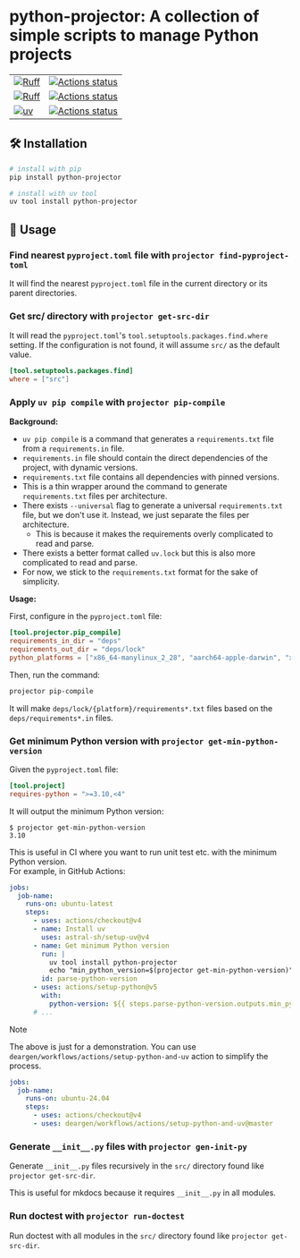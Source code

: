 # python-projector: A collection of simple scripts to manage Python projects

|  |  |
|--|--|
|[![Ruff](https://img.shields.io/badge/Ruff-3670A0?style=for-the-badge&logo=python&logoColor=ffdd54)](https://github.com/astral-sh/ruff) |[![Actions status](https://github.com/deargen/workflows/workflows/%28not%20reusable%29%20Style%20checking/badge.svg)](https://github.com/deargen/workflows/actions)|
| [![Ruff](https://img.shields.io/badge/Ruff-3670A0?style=for-the-badge&logo=python&logoColor=ffdd54)](https://github.com/astral-sh/ruff) | [![Actions status](https://github.com/deargen/workflows/workflows/%28not%20reusable%29%20Linting/badge.svg)](https://github.com/deargen/workflows/actions) |
| [![uv](https://img.shields.io/badge/uv-3670A0?style=for-the-badge&logo=python&logoColor=ffdd54)](https://github.com/astral-sh/uv) | [![Actions status](https://github.com/deargen/workflows/workflows/%28not%20reusable%29%20Check%20pip%20compile%20sync/badge.svg)](https://github.com/deargen/workflows/actions) |

## 🛠️ Installation
```sh
# install with pip
pip install python-projector

# install with uv tool
uv tool install python-projector
```

## 🚀 Usage

### Find nearest `pyproject.toml` file with `projector find-pyproject-toml`

It will find the nearest `pyproject.toml` file in the current directory or its parent directories.

### Get src/ directory with `projector get-src-dir`

It will read the `pyproject.toml`'s `tool.setuptools.packages.find.where` setting.
If the configuration is not found, it will assume `src/` as the default value.

```toml
[tool.setuptools.packages.find]
where = ["src"]
```

### Apply `uv pip compile` with `projector pip-compile`

**Background:**

- `uv pip compile` is a command that generates a `requirements.txt` file from a `requirements.in` file.
- `requirements.in` file should contain the direct dependencies of the project, with dynamic versions.
- `requirements.txt` file contains all dependencies with pinned versions.
- This is a thin wrapper around the command to generate `requirements.txt` files per architecture.
- There exists `--universal` flag to generate a universal `requirements.txt` file, but we don't use it. Instead, we just separate the files per architecture.
    - This is because it makes the requirements overly complicated to read and parse.
- There exists a better format called `uv.lock` but this is also more complicated to read and parse.
- For now, we stick to the `requirements.txt` format for the sake of simplicity.

**Usage:**

First, configure in the `pyproject.toml` file:

```toml
[tool.projector.pip_compile]
requirements_in_dir = "deps"
requirements_out_dir = "deps/lock"
python_platforms = ["x86_64-manylinux_2_28", "aarch64-apple-darwin", "x86_64-apple-darwin"]
```

Then, run the command:

```sh
projector pip-compile
```

It will make `deps/lock/{platform}/requirements*.txt` files based on the `deps/requirements*.in` files.

### Get minimum Python version with `projector get-min-python-version`

Given the `pyproject.toml` file:

```toml
[tool.project]
requires-python = ">=3.10,<4"
```

It will output the minimum Python version:

```console
$ projector get-min-python-version
3.10
```

This is useful in CI where you want to run unit test etc. with the minimum Python version.  
For example, in GitHub Actions:

```yaml
jobs:
  job-name:
    runs-on: ubuntu-latest
    steps:
      - uses: actions/checkout@v4
      - name: Install uv
        uses: astral-sh/setup-uv@v4
      - name: Get minimum Python version
        run: |
          uv tool install python-projector
          echo "min_python_version=$(projector get-min-python-version)" >> "$GITHUB_OUTPUT"
        id: parse-python-version
      - uses: actions/setup-python@v5
        with:
          python-version: ${{ steps.parse-python-version.outputs.min_python_version }}
      # ...
```

> [!NOTE]
> The above is just for a demonstration. You can use `deargen/workflows/actions/setup-python-and-uv` action to simplify the process.
> ```yaml
> jobs:
>   job-name:
>     runs-on: ubuntu-24.04
>     steps:
>       - uses: actions/checkout@v4
>       - uses: deargen/workflows/actions/setup-python-and-uv@master
> ```

### Generate `__init__.py` files with `projector gen-init-py`

Generate `__init__.py` files recursively in the `src/` directory found like `projector get-src-dir`.

This is useful for mkdocs because it requires `__init__.py` in all modules.

### Run doctest with `projector run-doctest`

Run doctest with all modules in the `src/` directory found like `projector get-src-dir`.
